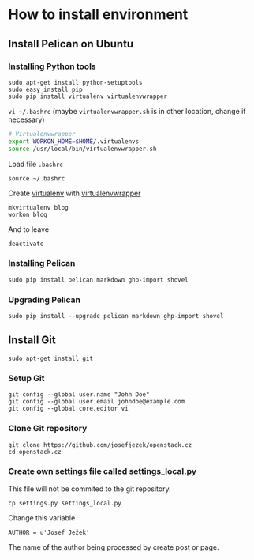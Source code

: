 # How to install environment

## Install Pelican on Ubuntu

### Installing Python tools

```
sudo apt-get install python-setuptools
sudo easy_install pip
sudo pip install virtualenv virtualenvwrapper
```

`vi ~/.bashrc` (maybe `virtualenvwrapper.sh` is in other location, change if necessary)

```sh
# Virtualenvwrapper
export WORKON_HOME=$HOME/.virtualenvs
source /usr/local/bin/virtualenvwrapper.sh
```

Load file `.bashrc`

```
source ~/.bashrc
```

Create [virtualenv](http://www.virtualenv.org/en/latest/) with [virtualenvwrapper](http://www.doughellmann.com/projects/virtualenvwrapper/)

```
mkvirtualenv blog
workon blog
```

And to leave

```
deactivate
```

### Installing Pelican

```
sudo pip install pelican markdown ghp-import shovel
```

### Upgrading Pelican

```
sudo pip install --upgrade pelican markdown ghp-import shovel
```

## Install Git

```
sudo apt-get install git
```

### Setup Git

```
git config --global user.name "John Doe"
git config --global user.email johndoe@example.com
git config --global core.editor vi
```

### Clone Git repository

```
git clone https://github.com/josefjezek/openstack.cz
cd openstack.cz
```

### Create own settings file called settings_local.py

This file will not be commited to the git repository.

```
cp settings.py settings_local.py
```

Change this variable

```
AUTHOR = u'Josef Ježek'
```

The name of the author being processed by create post or page.